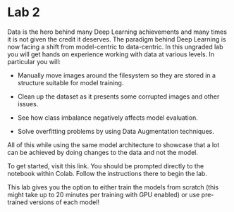 # Lab 2
Data is the hero behind many Deep Learning achievements and many times it is not given the credit it deserves. The paradigm behind Deep Learning is now facing a shift from model-centric to data-centric. In this ungraded lab you will get hands on experience working with data at various levels. In particular you will:

- Manually move images around the filesystem so they are stored in a structure suitable for model training.

- Clean up the dataset as it presents some corrupted images and other issues.

- See how class imbalance negatively affects model evaluation.

- Solve overfitting problems by using Data Augmentation techniques.

All of this while using the same model architecture to showcase that a lot can be achieved by doing changes to the data and not the model.

To get started, visit this link. You should be prompted directly to the notebook within Colab. Follow the instructions there to begin the lab.

This lab gives you the option to either train the models from scratch (this might take up to 20 minutes per training with GPU enabled) or use pre-trained versions of each model!
